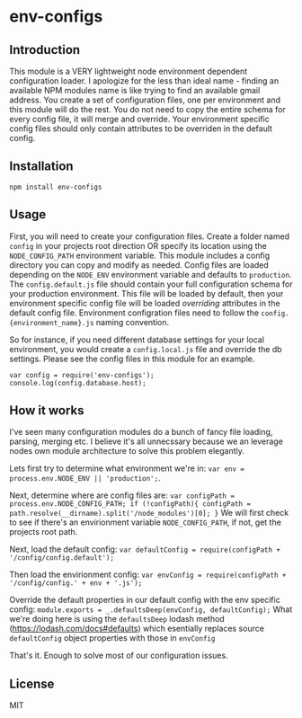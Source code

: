 # env-configs

Introduction
------------

This module is a VERY lightweight node environment dependent configuration loader. I apologize for the less than ideal name - finding an available NPM modules name is like trying to find an available gmail address. You create a set of configuration files, one per environment and this module will do the rest. You do not need to copy the entire schema for every config file, it will merge and override. Your environment specific config files should only contain attributes to be overriden in the default config. 

Installation
------------
`npm install env-configs`

Usage
-----
First, you will need to create your configuration files. Create a folder named `config` in your projects root direction OR specify its location using the `NODE_CONFIG_PATH` environment variable. 
This module includes a config directory you can copy and modify as needed.
Config files are loaded depending on the `NODE_ENV` environment variable and defaults to `production`. The `config.default.js` file should contain your full configuration schema for your production environment. 
This file will be loaded by default, then your environment specific config file will be loaded *overriding* attributes in the default config file. Environment configration files need to follow the `config.{environment_name}.js` naming convention. 

So for instance, if you need different database settings for your local environment, you would create a `config.local.js` file and override the db settings. Please see the config files in this module for an example.

`
    var config = require('env-configs');
    console.log(config.database.host);
`

How it works
------------
I've seen many configuration modules do a bunch of fancy file loading, parsing, merging etc. I believe it's all unnecssary because we an leverage nodes own module architecture to solve this problem elegantly. 

Lets first try to determine what environment we're in:
`var env = process.env.NODE_ENV || 'production';`.

Next, determine where are config files are:
`
var configPath = process.env.NODE_CONFIG_PATH;
if (!configPath){
    configPath = path.resolve(__dirname).split('/node_modules')[0];
}
`
We will first check to see if there's an envirionment variable `NODE_CONFIG_PATH`, if not, get the projects root path.

Next, load the default config:
`var defaultConfig = require(configPath + '/config/config.default');`

Then load the envirionment config:
`var envConfig = require(configPath + '/config/config.' + env + '.js');`

Override the default properties in our default config with the env specific config:
`module.exports = _.defaultsDeep(envConfig, defaultConfig);`
What we're doing here is using the `defaultsDeep` lodash method (https://lodash.com/docs#defaults) which esentially replaces source `defaultConfig` object properties with those in `envConfig`

That's it. Enough to solve most of our configuration issues.

License
-------
MIT